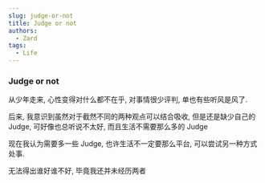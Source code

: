 ```yaml
---
slug: judge-or-not
title: Judge or not
authors:
  - Zard
tags:
  - Life
---
```


### Judge or not

从少年走来, 心性变得对什么都不在乎, 对事情很少评判, 单也有些听风是风了.

后来, 我意识到虽然对于截然不同的两种观点可以结合吸收, 但是还是缺少自己的 Judge, 可好像也总听说不太好, 而且生活不需要那么多的 Judge

现在我认为需要多一些 Judge, 也许生活不一定要那么平台, 可以尝试另一种方式处事.

无法得出谁好谁不好, 毕竟我还并未经历两者